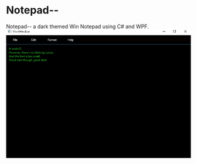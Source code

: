 # Notepad--
Notepad-- a dark themed Win Notepad using C# and WPF.
![alt text](https://raw.githubusercontent.com/july2m3/Notepad--/master/Notepad--July22ScreenShot.png)

